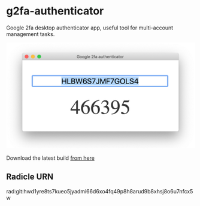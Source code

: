# g2fa-authenticator
Google 2fa desktop authenticator app, useful tool for multi-account management tasks. 

![](artifacts/g2fa.png?raw=true)

Download the latest build [from here](https://github.com/alexey-ernest/g2fa-authenticator/releases)

## Radicle URN
rad:git:hwd1yre8ts7kueo5jyadmi66d6xo4fq49p8h8arud9b8xhsj8o6u7nfcx5w